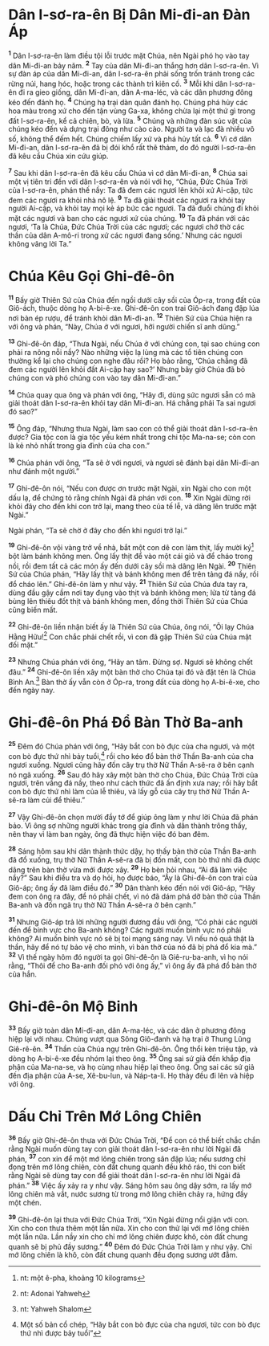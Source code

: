 # Dân I-sơ-ra-ên Bị Dân Mi-đi-an Ðàn Áp
<sup><b>1</b></sup> Dân I-sơ-ra-ên làm điều tội lỗi trước mặt Chúa, nên Ngài phó họ vào tay dân Mi-đi-an bảy năm. <sup><b>2</b></sup> Tay của dân Mi-đi-an thắng hơn dân I-sơ-ra-ên. Vì sự đàn áp của dân Mi-đi-an, dân I-sơ-ra-ên phải sống trốn tránh trong các rừng núi, hang hóc, hoặc trong các thành trì kiên cố. <sup><b>3</b></sup> Mỗi khi dân I-sơ-ra-ên đi ra gieo giống, dân Mi-đi-an, dân A-ma-léc, và các dân phương đông kéo đến đánh họ. <sup><b>4</b></sup> Chúng hạ trại dàn quân đánh họ. Chúng phá hủy các hoa màu trong xứ cho đến tận vùng Ga-xa, không chừa lại một thứ gì trong đất I-sơ-ra-ên, kể cả chiên, bò, và lừa. <sup><b>5</b></sup> Chúng và những đàn súc vật của chúng kéo đến và dựng trại đông như cào cào. Người ta và lạc đà nhiều vô số, không thể đếm hết. Chúng chiếm lấy xứ và phá hủy tất cả. <sup><b>6</b></sup> Vì cớ dân Mi-đi-an, dân I-sơ-ra-ên đã bị đói khổ rất thê thảm, do đó người I-sơ-ra-ên đã kêu cầu Chúa xin cứu giúp.

<sup><b>7</b></sup> Sau khi dân I-sơ-ra-ên đã kêu cầu Chúa vì cớ dân Mi-đi-an, <sup><b>8</b></sup> Chúa sai một vị tiên tri đến với dân I-sơ-ra-ên và nói với họ, “Chúa, Ðức Chúa Trời của I-sơ-ra-ên, phán thế nầy: Ta đã đem các ngươi lên khỏi xứ Ai-cập, tức đem các ngươi ra khỏi nhà nô lệ. <sup><b>9</b></sup> Ta đã giải thoát các ngươi ra khỏi tay người Ai-cập, và khỏi tay mọi kẻ áp bức các ngươi. Ta đã đuổi chúng đi khỏi mặt các ngươi và ban cho các ngươi xứ của chúng. <sup><b>10</b></sup> Ta đã phán với các ngươi, ‘Ta là Chúa, Ðức Chúa Trời của các ngươi; các ngươi chớ thờ các thần của dân A-mô-ri trong xứ các ngươi đang sống.’ Nhưng các ngươi không vâng lời Ta.”


# Chúa Kêu Gọi Ghi-đê-ôn
<sup><b>11</b></sup> Bấy giờ Thiên Sứ của Chúa đến ngồi dưới cây sồi của Óp-ra, trong đất của Giô-ách, thuộc dòng họ A-bi-ê-xe. Ghi-đê-ôn con trai Giô-ách đang đập lúa nơi bàn ép rượu, để tránh khỏi dân Mi-đi-an. <sup><b>12</b></sup> Thiên Sứ của Chúa hiện ra với ông và phán, “Này, Chúa ở với ngươi, hỡi người chiến sĩ anh dũng.”

<sup><b>13</b></sup> Ghi-đê-ôn đáp, “Thưa Ngài, nếu Chúa ở với chúng con, tại sao chúng con phải ra nông nỗi nầy? Nào những việc lạ lùng mà các tổ tiên chúng con thường kể lại cho chúng con nghe đâu rồi? Họ bảo rằng, ‘Chúa chẳng đã đem các người lên khỏi đất Ai-cập hay sao?’ Nhưng bây giờ Chúa đã bỏ chúng con và phó chúng con vào tay dân Mi-đi-an.”

<sup><b>14</b></sup> Chúa quay qua ông và phán với ông, “Hãy đi, dùng sức ngươi sẵn có mà giải thoát dân I-sơ-ra-ên khỏi tay dân Mi-đi-an. Há chẳng phải Ta sai ngươi đó sao?”

<sup><b>15</b></sup> Ông đáp, “Nhưng thưa Ngài, làm sao con có thể giải thoát dân I-sơ-ra-ên được? Gia tộc con là gia tộc yếu kém nhất trong chi tộc Ma-na-se; còn con là kẻ nhỏ nhất trong gia đình của cha con.”

<sup><b>16</b></sup> Chúa phán với ông, “Ta sẽ ở với ngươi, và ngươi sẽ đánh bại dân Mi-đi-an như đánh một người.”

<sup><b>17</b></sup> Ghi-đê-ôn nói, “Nếu con được ơn trước mặt Ngài, xin Ngài cho con một dấu lạ, để chứng tỏ rằng chính Ngài đã phán với con. <sup><b>18</b></sup> Xin Ngài đừng rời khỏi đây cho đến khi con trở lại, mang theo của tế lễ, và dâng lên trước mặt Ngài.”

Ngài phán, “Ta sẽ chờ ở đây cho đến khi ngươi trở lại.”

<sup><b>19</b></sup> Ghi-đê-ôn vội vàng trở về nhà, bắt một con dê con làm thịt, lấy mười ký[^1-ab0f5d19-73e9-4c09-97c9-518fc11b898c] bột làm bánh không men. Ông lấy thịt để vào một cái giỏ và để cháo trong nồi, rồi đem tất cả các món ấy đến dưới cây sồi mà dâng lên Ngài. <sup><b>20</b></sup> Thiên Sứ của Chúa phán, “Hãy lấy thịt và bánh không men để trên tảng đá nầy, rồi đổ cháo lên.” Ghi-đê-ôn làm y như vậy. <sup><b>21</b></sup> Thiên Sứ của Chúa đưa tay ra, dùng đầu gậy cầm nơi tay đụng vào thịt và bánh không men; lửa từ tảng đá bùng lên thiêu đốt thịt và bánh không men, đồng thời Thiên Sứ của Chúa cũng biến mất.

<sup><b>22</b></sup> Ghi-đê-ôn liền nhận biết ấy là Thiên Sứ của Chúa, ông nói, “Ôi lạy Chúa Hằng Hữu![^2-ab0f5d19-73e9-4c09-97c9-518fc11b898c] Con chắc phải chết rồi, vì con đã gặp Thiên Sứ của Chúa mặt đối mặt.”

<sup><b>23</b></sup> Nhưng Chúa phán với ông, “Hãy an tâm. Ðừng sợ. Ngươi sẽ không chết đâu.” <sup><b>24</b></sup> Ghi-đê-ôn liền xây một bàn thờ cho Chúa tại đó và đặt tên là Chúa Bình An.[^3-ab0f5d19-73e9-4c09-97c9-518fc11b898c] Bàn thờ ấy vẫn còn ở Óp-ra, trong đất của dòng họ A-bi-ê-xe, cho đến ngày nay.


# Ghi-đê-ôn Phá Ðổ Bàn Thờ Ba-anh
<sup><b>25</b></sup> Ðêm đó Chúa phán với ông, “Hãy bắt con bò đực của cha ngươi, và một con bò đực thứ nhì bảy tuổi,[^4-ab0f5d19-73e9-4c09-97c9-518fc11b898c] rồi cho kéo đổ bàn thờ Thần Ba-anh của cha ngươi xuống. Ngươi cũng hãy đốn cây trụ thờ Nữ Thần A-sê-ra ở bên cạnh nó ngã xuống. <sup><b>26</b></sup> Sau đó hãy xây một bàn thờ cho Chúa, Ðức Chúa Trời của ngươi, trên vầng đá nầy, theo như cách thức đã ấn định xưa nay; rồi hãy bắt con bò đực thứ nhì làm của lễ thiêu, và lấy gỗ của cây trụ thờ Nữ Thần A-sê-ra làm củi để thiêu.”

<sup><b>27</b></sup> Vậy Ghi-đê-ôn chọn mười đầy tớ để giúp ông làm y như lời Chúa đã phán bảo. Vì ông sợ những người khác trong gia đình và dân thành trông thấy, nên thay vì làm ban ngày, ông đã thực hiện việc đó ban đêm.

<sup><b>28</b></sup> Sáng hôm sau khi dân thành thức dậy, họ thấy bàn thờ của Thần Ba-anh đã đổ xuống, trụ thờ Nữ Thần A-sê-ra đã bị đốn mất, con bò thứ nhì đã được dâng trên bàn thờ vừa mới được xây. <sup><b>29</b></sup> Họ bèn hỏi nhau, “Ai đã làm việc nầy?” Sau khi điều tra và dọ hỏi, họ được báo, “Ấy là Ghi-đê-ôn con trai của Giô-áp; ông ấy đã làm điều đó.” <sup><b>30</b></sup> Dân thành kéo đến nói với Giô-áp, “Hãy đem con ông ra đây, để nó phải chết, vì nó đã dám phá dỡ bàn thờ của Thần Ba-anh và đốn ngã trụ thờ Nữ Thần A-sê-ra ở bên cạnh.”

<sup><b>31</b></sup> Nhưng Giô-áp trả lời những người đương đầu với ông, “Có phải các người đến để binh vực cho Ba-anh không? Các người muốn binh vực nó phải không? Ai muốn binh vực nó sẽ bị toi mạng sáng nay. Vì nếu nó quả thật là thần, hãy để nó tự bảo vệ cho mình, vì bàn thờ của nó đã bị phá đổ kia mà.” <sup><b>32</b></sup> Vì thế ngày hôm đó người ta gọi Ghi-đê-ôn là Giê-ru-ba-anh, vì họ nói rằng, “Thôi để cho Ba-anh đối phó với ông ấy,” vì ông ấy đã phá đổ bàn thờ của hắn.


# Ghi-đê-ôn Mộ Binh
<sup><b>33</b></sup> Bấy giờ toàn dân Mi-đi-an, dân A-ma-léc, và các dân ở phương đông hiệp lại với nhau. Chúng vượt qua Sông Giô-đanh và hạ trại ở Thung Lũng Giê-rê-ên. <sup><b>34</b></sup> Thần của Chúa ngự trên Ghi-đê-ôn. Ông thổi kèn triệu tập, và dòng họ A-bi-ê-xe đều nhóm lại theo ông. <sup><b>35</b></sup> Ông sai sứ giả đến khắp địa phận của Ma-na-se, và họ cùng nhau hiệp lại theo ông. Ông sai các sứ giả đến địa phận của A-se, Xê-bu-lun, và Náp-ta-li. Họ thảy đều đi lên và hiệp với ông.


# Dấu Chỉ Trên Mớ Lông Chiên
<sup><b>36</b></sup> Bấy giờ Ghi-đê-ôn thưa với Ðức Chúa Trời, “Ðể con có thể biết chắc chắn rằng Ngài muốn dùng tay con giải thoát dân I-sơ-ra-ên như lời Ngài đã phán, <sup><b>37</b></sup> con xin để một mớ lông chiên trong sân đập lúa; nếu sương chỉ đọng trên mớ lông chiên, còn đất chung quanh đều khô ráo, thì con biết rằng Ngài sẽ dùng tay con để giải thoát dân I-sơ-ra-ên như lời Ngài đã phán.” <sup><b>38</b></sup> Việc ấy xảy ra y như vậy. Sáng hôm sau ông dậy sớm, ra lấy mớ lông chiên mà vắt, nước sương từ trong mớ lông chiên chảy ra, hứng đầy một chén.

<sup><b>39</b></sup> Ghi-đê-ôn lại thưa với Ðức Chúa Trời, “Xin Ngài đừng nổi giận với con. Xin cho con thưa thêm một lần nữa. Xin cho con thử lại với mớ lông chiên một lần nữa. Lần nầy xin cho chỉ mớ lông chiên được khô, còn đất chung quanh sẽ bị phủ đầy sương.” <sup><b>40</b></sup> Ðêm đó Ðức Chúa Trời làm y như vậy. Chỉ mớ lông chiên là khô, còn đất chung quanh đều đọng sương ướt đẫm.

[^1-ab0f5d19-73e9-4c09-97c9-518fc11b898c]: nt: một ê-pha, khoảng 10 kilograms
[^2-ab0f5d19-73e9-4c09-97c9-518fc11b898c]: nt: Adonai Yahweh
[^3-ab0f5d19-73e9-4c09-97c9-518fc11b898c]: nt: Yahweh Shalom
[^4-ab0f5d19-73e9-4c09-97c9-518fc11b898c]: Một số bản cổ chép, “Hãy bắt con bò đực của cha ngươi, tức con bò đực thứ nhì được bảy tuổi”